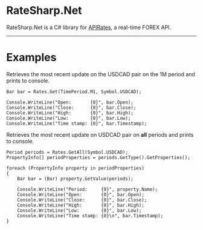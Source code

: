 RateSharp.Net
=============
RateSharp.Net is a C# library for [APIRates](http://apirates.com), a real-time FOREX API.

***
# Examples
Retrieves the most recent update on the USDCAD pair on the 1M period and prints to console.

    Bar bar = Rates.Get(TimePeriod.M1, Symbol.USDCAD);
    
    Console.WriteLine("Open:       {0}", bar.Open);
    Console.WriteLine("Close:      {0}", bar.Close);
    Console.WriteLine("High:       {0}", bar.High);
    Console.WriteLine("Low:        {0}", bar.Low);
    Console.WriteLine("Time stamp: {0}", bar.Timestamp);

Retrieves the most recent update on USDCAD pair on **all** periods and prints to console.

    Period periods = Rates.GetAll(Symbol.USDCAD);
    PropertyInfo[] periodProperties = periods.GetType().GetProperties();

    foreach (PropertyInfo property in periodProperties)
    {
        Bar bar = (Bar) property.GetValue(periods);

        Console.WriteLine("Period:     {0}", property.Name);
        Console.WriteLine("Open:       {0}", bar.Open);
        Console.WriteLine("Close:      {0}", bar.Close);
        Console.WriteLine("High:       {0}", bar.High);
        Console.WriteLine("Low:        {0}", bar.Low);
        Console.WriteLine("Time stamp: {0}\n", bar.Timestamp);
    }

